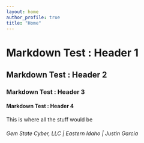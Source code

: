 ```yaml
---
layout: home
author_profile: true
title: "Home"
---
```


# Markdown Test : Header 1
## Markdown Test : Header 2
### Markdown Test : Header 3
#### Markdown Test : Header 4

This is where all the stuff would be

###### Gem State Cyber, LLC | Eastern Idaho | Justin Garcia
